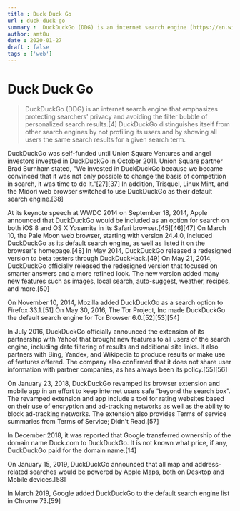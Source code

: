 ```yaml
---
title : Duck Duck Go
url : duck-duck-go
summary :  DuckDuckGo (DDG) is an internet search engine [https://en.wikipedia.org/wiki/Web_search_engine] that emphasizes protecting searchers'
author: amt8u
date : 2020-01-27
draft : false
tags : ['web']
---
```


# Duck Duck Go

> DuckDuckGo (DDG) is an internet search engine that emphasizes protecting searchers' privacy and avoiding the filter bubble of personalized search results.[4] DuckDuckGo distinguishes itself from other search engines by not  profiling its users and by showing all users the same search results for  a given search term.

DuckDuckGo was self-funded until Union Square Ventures and angel investors invested in DuckDuckGo in October 2011. Union  Square partner Brad Burnham stated, "We invested in DuckDuckGo because  we became convinced that it was not only possible to change the basis of  competition in search, it was time to do it."[27][37] In addition, Trisquel, Linux Mint, and the Midori web browser switched to use DuckDuckGo as their default search engine.[38]

At its keynote speech at WWDC 2014 on September 18, 2014, Apple  announced that DuckDuckGo would be included as an option for search on  both iOS 8 and OS X Yosemite in its Safari browser.[45][46][47] On March 10, the Pale Moon web browser, starting with version 24.4.0, included DuckDuckGo as its  default search engine, as well as listed it on the browser's homepage.[48] In May 2014, DuckDuckGo released a redesigned version to beta testers through DuckDuckHack.[49] On May 21, 2014, DuckDuckGo officially released the redesigned version  that focused on smarter answers and a more refined look. The new version  added many new features such as images, local search, auto-suggest,  weather, recipes, and more.[50]

On November 10, 2014, Mozilla added DuckDuckGo as a search option to Firefox 33.1.[51] On May 30, 2016, The Tor Project, Inc made DuckDuckGo the default search engine for Tor Browser 6.0.[52][53][54]

In July 2016, DuckDuckGo officially announced the extension of its partnership with Yahoo! that brought new features to all users of the search engine, including  date filtering of results and additional site links. It also partners  with Bing, Yandex, and Wikipedia to produce results or make use of  features offered. The company also confirmed that it does not share user  information with partner companies, as has always been its policy.[55][56]

On January 23, 2018, DuckDuckGo revamped its browser extension  and mobile app in an effort to keep internet users safe “beyond the  search box”. The revamped extension and app include a tool for rating  websites based on their use of encryption and ad-tracking networks as  well as the ability to block ad-tracking networks. The extension also  provides Terms of service summaries from Terms of Service; Didn't Read.[57]

In December 2018, it was reported that Google transferred  ownership of the domain name Duck.com to DuckDuckGo. It is not known  what price, if any, DuckDuckGo paid for the domain name.[14]

On January 15, 2019, DuckDuckGo announced that all map and address-related searches would be powered by Apple Maps, both on Desktop and Mobile devices.[58]

In March 2019, Google added DuckDuckGo to the default search engine list in Chrome 73.[59]

